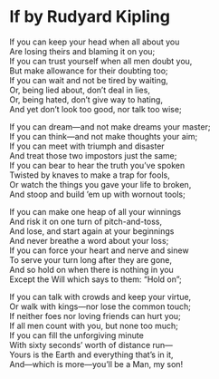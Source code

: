 # If by Rudyard Kipling

If you can keep your head when all about you\
&#x20;  Are losing theirs and blaming it on you;\
If you can trust yourself when all men doubt you,\
&#x20;  But make allowance for their doubting too;\
If you can wait and not be tired by waiting,\
&#x20;  Or, being lied about, don’t deal in lies,\
Or, being hated, don’t give way to hating,\
&#x20;  And yet don’t look too good, nor talk too wise;

If you can dream—and not make dreams your master;\
&#x20;  If you can think—and not make thoughts your aim;\
If you can meet with triumph and disaster\
&#x20;  And treat those two impostors just the same;\
If you can bear to hear the truth you’ve spoken\
&#x20;  Twisted by knaves to make a trap for fools,\
Or watch the things you gave your life to broken,\
&#x20;  And stoop and build ’em up with wornout tools;

If you can make one heap of all your winnings\
&#x20;  And risk it on one turn of pitch-and-toss,\
And lose, and start again at your beginnings\
&#x20;  And never breathe a word about your loss;\
If you can force your heart and nerve and sinew\
&#x20;  To serve your turn long after they are gone,\
And so hold on when there is nothing in you\
&#x20;  Except the Will which says to them: “Hold on”;

If you can talk with crowds and keep your virtue,\
&#x20;  Or walk with kings—nor lose the common touch;\
If neither foes nor loving friends can hurt you;\
&#x20;  If all men count with you, but none too much;\
If you can fill the unforgiving minute\
With sixty seconds’ worth of distance run—\
&#x20;  Yours is the Earth and everything that’s in it,\
And—which is more—you’ll be a Man, my son!
